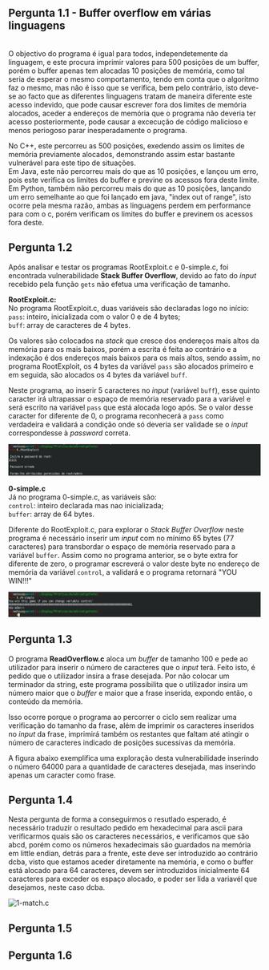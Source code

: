 
## Pergunta 1.1 - Buffer overflow em várias linguagens ##
\
O objectivo do programa é igual para todos, independetemente da linguagem, e este procura imprimir valores para 500 posições de um buffer, porém o buffer apenas tem alocadas 10 posições de memória, como tal seria de esperar o mesmo comportamento, tendo em conta que o algoritmo faz o mesmo, mas não é isso que se verifica, bem pelo contrário, isto deve-se ao facto que as diferentes linguagens tratam de maneira diferente este acesso indevido, que pode causar escrever fora dos limites de memória alocados, aceder a endereços de memória que o programa não deveria ter acesso posteriormente, pode causar a excecução de código malicioso e menos periogoso parar inesperadamente o programa.  

No C++, este percorreu as 500 posições, exedendo assim os limites de memória previamente alocados, demonstrando assim estar bastante vulnerável para este tipo de situações.  
Em Java, este não percorreu mais do que as 10 posições, e lançou um erro, pois este verifica os limites do buffer e previne os acessos fora deste limite.  
Em Python, também não percorreu mais do que as 10 posições, lançando um erro semelhante ao que foi lançado em java, "index out of range", isto ocorre pela mesma razão, ambas as linguagens perdem em performance para com o c, porém verificam os limites do buffer e previnem os acessos fora deste.  


## Pergunta 1.2 ##
Após analisar e testar os programas RootExploit.c e 0-simple.c, foi encontrada vulnerabilidade **Stack Buffer Overflow**, devido ao fato do *input* recebido pela função `gets` não efetua uma verificação de tamanho.  

**RootExploit.c:**  
No programa RootExploit.c, duas variáveis são declaradas logo no início:  
`pass`: inteiro, inicializada com o valor 0 e de 4 bytes;   
`buff`: array de caracteres de 4 bytes.  

Os valores são colocados na *stack* que cresce dos endereços mais altos da memória para os mais baixos, porém a escrita é feita ao contrário e a indexação é dos endereços mais baixos para os mais altos, sendo assim, no programa RootExploit, os 4 bytes da variável `pass` são alocados primeiro e em seguida, são alocados os 4 bytes da variável `buff`.   

Neste programa, ao inserir 5 caracteres no *input* (variável `buff`), esse quinto caracter irá ultrapassar o espaço de memória reservado para a variável e será escrito na variável `pass` que está alocada logo após. Se o valor desse caracter for diferente de 0, o programa reconhecerá a `pass` como verdadeira e validará a condição onde só deveria ser validade se o *input* correspondesse à *password* correta.  

![RootExploit.c](./imagens/Tp1_2_1.png)

**0-simple.c**  
Já no programa 0-simple.c, as variáveis são:  
`control`: inteiro declarada mas nao inicializada;  
`buffer`: array de 64 bytes.  

Diferente do  RootExploit.c, para explorar o *Stack Buffer Overflow* neste programa é necessário inserir um *input* com no mínimo 65 bytes (77 caracteres) para transbordar o espaço de memória reservado para a variável `buffer`. Assim como no programa anterior, se o byte extra for diferente de zero, o programar escreverá o valor deste byte no endereço de memória da variável `control`, a validará e o programa retornará "YOU WIN!!!"  

![0-simple.c](./imagens/tp1_2_2.png)

## Pergunta 1.3 ##
O programa **ReadOverflow.c** aloca um *buffer* de tamanho 100 e pede ao utilizador para inserir o número de caracteres que o *input* terá. Feito isto, é pedido que o utilizador insira a frase desejada. Por não colocar um terminador da string, este programa possibilita que o utilizador insira um número maior que o *buffer* e maior que a frase inserida, expondo então, o conteúdo da memória.  

Isso ocorre porque o programa ao percorrer o ciclo sem realizar uma verificação do tamanho da frase, além de imprimir os caracteres inseridos no *input* da frase, imprimirá também os restantes que faltam até atingir o número de caracteres indicado de posições sucessivas da memória.  

A figura abaixo exemplifica uma exploração desta vulnerabilidade inserindo o número 64000 para a quantidade de caracteres desejada, mas inserindo apenas um caracter como frase.  

## Pergunta 1.4 ##

Nesta pergunta de forma a conseguirmos o resutlado esperado, é necessário traduzir o resultado pedido em hexadecimal para ascii para verificarmos quais são os caracteres necessários, e verificamos que são abcd, porém como os números hexadecimais são guardados na memória em little endian, detrás para a frente, este deve ser introduzido ao contrário dcba, visto que estamos aceder diretamente na memória, e como o buffer está alocado para 64 caracteres, devem ser introduzidos inicialmente 64 caracteres para exceder os espaço alocado, e poder ser lida a variavél que desejamos, neste caso dcba.  

![1-match.c](./imagens/tp_4.png)  

## Pergunta 1.5 ##
## Pergunta 1.6 ##
